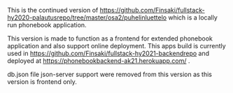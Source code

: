 This is the continued version of https://github.com/Finsaki/fullstack-hy2020-palautusrepo/tree/master/osa2/puhelinluettelo which is a locally run phonebook application.

This version is made to function as a frontend for extended phonebook application and also support online deployment. This apps build is currently used in https://github.com/Finsaki/fullstack-hy2021-backendrepo and deployed at https://phonebookbackend-ak21.herokuapp.com/ .

db.json file json-server support were removed from this version as this version is frontend only.